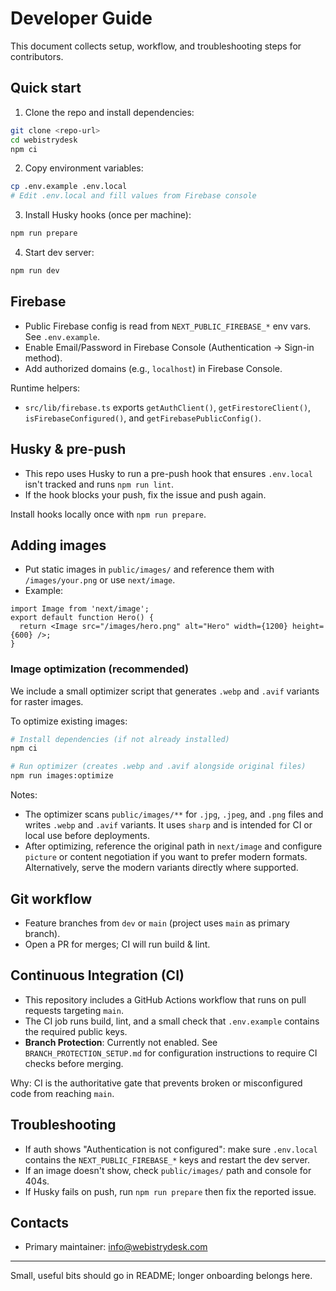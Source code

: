 # Developer Guide

This document collects setup, workflow, and troubleshooting steps for contributors.

## Quick start

1. Clone the repo and install dependencies:

```bash
git clone <repo-url>
cd webistrydesk
npm ci
```

2. Copy environment variables:

```bash
cp .env.example .env.local
# Edit .env.local and fill values from Firebase console
```

3. Install Husky hooks (once per machine):

```bash
npm run prepare
```

4. Start dev server:

```bash
npm run dev
```

## Firebase

- Public Firebase config is read from `NEXT_PUBLIC_FIREBASE_*` env vars. See `.env.example`.
- Enable Email/Password in Firebase Console (Authentication → Sign-in method).
- Add authorized domains (e.g., `localhost`) in Firebase Console.

Runtime helpers:

- `src/lib/firebase.ts` exports `getAuthClient()`, `getFirestoreClient()`, `isFirebaseConfigured()`, and `getFirebasePublicConfig()`.

## Husky & pre-push

- This repo uses Husky to run a pre-push hook that ensures `.env.local` isn't tracked and runs `npm run lint`.
- If the hook blocks your push, fix the issue and push again.

Install hooks locally once with `npm run prepare`.

## Adding images

- Put static images in `public/images/` and reference them with `/images/your.png` or use `next/image`.
- Example:

```tsx
import Image from 'next/image';
export default function Hero() {
  return <Image src="/images/hero.png" alt="Hero" width={1200} height={600} />;
}
```

### Image optimization (recommended)

We include a small optimizer script that generates `.webp` and `.avif` variants for raster images.

To optimize existing images:

```bash
# Install dependencies (if not already installed)
npm ci

# Run optimizer (creates .webp and .avif alongside original files)
npm run images:optimize
```

Notes:

- The optimizer scans `public/images/**` for `.jpg`, `.jpeg`, and `.png` files and writes `.webp` and `.avif` variants. It uses `sharp` and is intended for CI or local use before deployments.
- After optimizing, reference the original path in `next/image` and configure `picture` or content negotiation if you want to prefer modern formats. Alternatively, serve the modern variants directly where supported.

## Git workflow

- Feature branches from `dev` or `main` (project uses `main` as primary branch).
- Open a PR for merges; CI will run build & lint.

## Continuous Integration (CI)

- This repository includes a GitHub Actions workflow that runs on pull requests targeting `main`.
- The CI job runs build, lint, and a small check that `.env.example` contains the required public keys.
- **Branch Protection**: Currently not enabled. See `BRANCH_PROTECTION_SETUP.md` for configuration instructions to require CI checks before merging.

Why: CI is the authoritative gate that prevents broken or misconfigured code from reaching `main`.

## Troubleshooting

- If auth shows "Authentication is not configured": make sure `.env.local` contains the `NEXT_PUBLIC_FIREBASE_*` keys and restart the dev server.
- If an image doesn't show, check `public/images/` path and console for 404s.
- If Husky fails on push, run `npm run prepare` then fix the reported issue.

## Contacts

- Primary maintainer: info@webistrydesk.com

---

Small, useful bits should go in README; longer onboarding belongs here.
